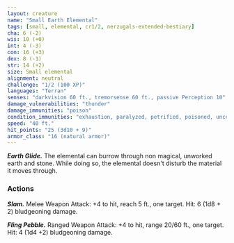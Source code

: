 ```yaml
---
layout: creature
name: "Small Earth Elemental"
tags: [small, elemental, cr1/2, nerzugals-extended-bestiary]
cha: 6 (-2)
wis: 10 (+0)
int: 4 (-3)
con: 16 (+3)
dex: 8 (-1)
str: 14 (+2)
size: Small elemental
alignment: neutral
challenge: "1/2 (100 XP)"
languages: "Terran"
senses: "darkvision 60 ft., tremorsense 60 ft., passive Perception 10"
damage_vulnerabilities: "thunder"
damage_immunities: "poison"
condition_immunities: "exhaustion, paralyzed, petrified, poisoned, unconscious"
speed: "40 ft."
hit_points: "25 (3d10 + 9)"
armor_class: "16 (natural armor)"
---
```


***Earth Glide.*** The elemental can burrow through non
magical, unworked earth and stone. While doing so,
the elemental doesn't disturb the material it moves
through.

### Actions

***Slam.*** Melee Weapon Attack: +4 to hit, reach 5 ft.,
one target. Hit: 6 (1d8 + 2) bludgeoning damage.

***Fling Pebble.*** Ranged Weapon Attack: +4 to hit,
range 20/60 ft., one target. Hit: 4 (1d4 +2)
bludgeoning damage.

